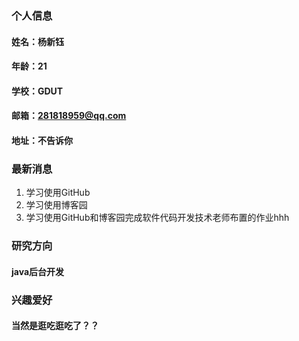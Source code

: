 ### 个人信息
#### 姓名：杨新钰
#### 年龄：21
#### 学校：GDUT
#### 邮箱：281818959@qq.com
#### 地址：不告诉你

### 最新消息
1. 学习使用GitHub
2. 学习使用博客园
3. 学习使用GitHub和博客园完成软件代码开发技术老师布置的作业hhh

### 研究方向
#### java后台开发

### 兴趣爱好
#### 当然是逛吃逛吃了？？

